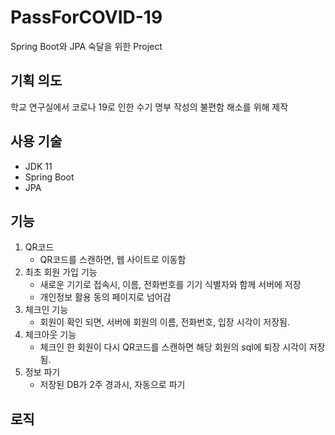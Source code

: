 # PassForCOVID-19
Spring Boot와 JPA 숙달을 위한 Project

## 기획 의도
학교 연구실에서 코로나 19로 인한 수기 명부 작성의 불편함 해소를 위해 제작

## 사용 기술
* JDK 11
* Spring Boot
* JPA

## 기능
1. QR코드
    * QR코드를 스캔하면, 웹 사이트로 이동함
2. 최초 회원 가입 기능
    * 새로운 기기로 접속시, 이름, 전화번호를 기기 식별자와 함께 서버에 저장
    * 개인정보 활용 동의 페이지로 넘어감
3. 체크인 기능
    * 회원이 확인 되면,  서버에 회원의 이름, 전화번호, 입장 시각이 저장됨.
4. 체크아웃 기능
    * 체크인 한 회원이 다시 QR코드를 스캔하면 해당 회원의 sql에 퇴장 시각이 저장됨.
5. 정보 파기
    * 저장된 DB가 2주 경과시, 자동으로 파기

## 로직

